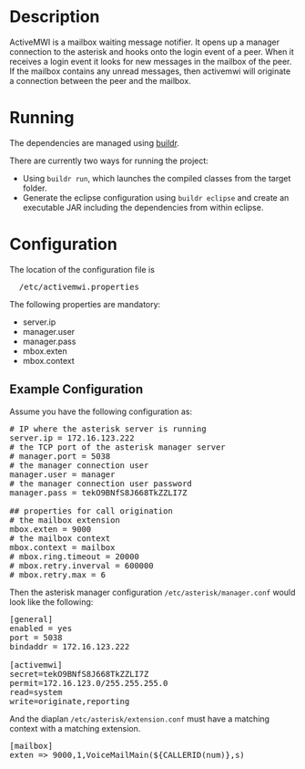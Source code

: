 # Description

ActiveMWI is a mailbox waiting message notifier. It opens up a manager connection to the asterisk
and hooks onto the login event of a peer. When it receives a login event it looks for new
messages in the mailbox of the peer. If the mailbox contains any unread messages, 
then activemwi will originate a connection between the peer and the mailbox.

# Running

The dependencies are managed using [buildr](http://buildr.apache.org/).

There are currently two ways for running the project:

- Using `buildr run`, which launches the compiled classes from the target folder.
- Generate the eclipse configuration using `buildr eclipse` and create an
  executable JAR including the dependencies from within eclipse.

# Configuration

The location of the configuration file is
<pre>
  /etc/activemwi.properties
</pre>

The following properties are mandatory:

- server.ip
- manager.user
- manager.pass
- mbox.exten
- mbox.context

## Example Configuration

Assume you have the following configuration as:

<pre>
# IP where the asterisk server is running
server.ip = 172.16.123.222
# the TCP port of the asterisk manager server
# manager.port = 5038
# the manager connection user
manager.user = manager
# the manager connection user password
manager.pass = tekO9BNfS8J668TkZZLI7Z
 
## properties for call origination 
# the mailbox extension
mbox.exten = 9000
# the mailbox context
mbox.context = mailbox
# mbox.ring.timeout = 20000
# mbox.retry.inverval = 600000
# mbox.retry.max = 6
</pre>

Then the asterisk manager configuration `/etc/asterisk/manager.conf` would
look like the following:

<pre>
[general]
enabled = yes
port = 5038
bindaddr = 172.16.123.222

[activemwi]
secret=tekO9BNfS8J668TkZZLI7Z
permit=172.16.123.0/255.255.255.0
read=system
write=originate,reporting
</pre>

And the diaplan `/etc/asterisk/extension.conf` must have a matching context
with a matching extension. 

<pre>
[mailbox]
exten => 9000,1,VoiceMailMain(${CALLERID(num)},s)
</pre>

